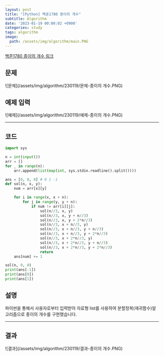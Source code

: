 ```yaml
---
layout: post
title: "[Python] 백준1780 종이의 개수"
subtitle: Algorithm
date: '2023-01-19 00:00:02 +0900'
categories: study
tags: algorithm
image:
  path: /assets/img/algorithm/main.PNG
---
```


[백준1780 종이의 개수 링크](https://www.acmicpc.net/problem/1780)

<!--more-->

## 문제
![문제](/assets/img/algorithm/230119/문제-종이의 개수.PNG)

## 예제 입력
![예제](/assets/img/algorithm/230119/예제-종이의 개수.PNG)

---

## 코드
```Python
import sys

n = int(input())
arr = []
for _ in range(n):
    arr.append(list(map(int, sys.stdin.readline().split())))

ans = [0, 0, 0] # 0 1 -1
def sol(n, x, y):
    num = arr[x][y]

    for i in range(x, x + n):
        for j in range(y, y + n):
            if num != arr[i][j]:
                sol(n//3, x, y)
                sol(n//3, x, y + n//3)
                sol(n//3, x, y + 2*n//3)
                sol(n//3, x + n//3, y)
                sol(n//3, x + n//3, y + n//3)
                sol(n//3, x + n//3, y + 2*n//3)
                sol(n//3, x + 2*n//3, y)
                sol(n//3, x + 2*n//3, y + n//3)
                sol(n//3, x + 2*n//3, y + 2*n//3)
                return
    ans[num] += 1  

sol(n, 0, 0)
print(ans[-1])
print(ans[0])
print(ans[1])
```
## 설명
파이썬을 통해서 사용자로부터 입력받아 자료형 list를 사용하여 분할정복(재귀함수)알고리즘으로 종이의 개수를 구현했습니다. <br>

---

## 결과
![결과](/assets/img/algorithm/230119/결과-종이의 개수.PNG)